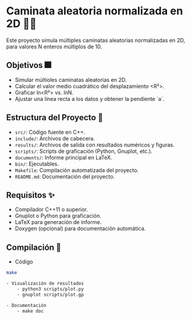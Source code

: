 # Caminata aleatoria normalizada en 2D 🎢🎄

Este proyecto simula múltiples caminatas aleatorias normalizadas en 2D, para valores N enteros múltiplos de 10. 

## Objetivos 🎆

- Simular múltioles caminatas aleatorias en 2D.
- Calcular el valor medio cuadrático del desplazamiento <R²>.
- Graficar ln<R²> vs. lnN.
- Ajustar una línea recta a los datos y obtener la pendiente ´a´.

## Estructura del Proyecto 🎇

- `src/`: Código fuente en C++.
- `include/`: Archivos de cabecera.
- `results/`: Archivos de salida con resultados numéricos y figuras.
- `scripts/`: Scripts de graficación (Python, Gnuplot, etc.).
- `documents/`: Informe principal en LaTeX.
- `bin/`: Ejecutables.
- `Makefile`: Compilación automatizada del proyecto.
- `README.md`: Documentación del proyecto.

## Requisitos ✨


- Compilador C++11 o superior.
- Gnuplot o Python para graficación.
- LaTeX para generación de informe.
- Doxygen (opcional) para documentación automática.

## Compilación 🎊

- Código
```bash
make

```

```bash
- Visualización de resultados 
    - python3 scripts/plot.py
    - gnuplot scripts/plot.gp
```
```bash
- Documentación 
    - make doc
